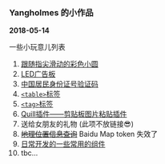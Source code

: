 ### Yangholmes 的小作品
**2018-05-14**

一些小玩意儿列表
1. <a target="_blank" href="../../../playground/canvas/canvas.html">跟随指尖滑动的彩色小圆</a>
2. <a target="_blank" href="../../../playground/flash-light/">LED广告板</a>
3. <a target="_blank" href="../../../playground/id-check/">中国居民身份证号验证码</a>
4. [`<table>`标签](https://github.com/Yangholmes/yang-components/tree/master/src/components/ex-table)
5. [`<tag>`标签](https://github.com/Yangholmes/yang-components/tree/master/src/components/ex-tag)
6. [Quill插件——剪贴板图片粘贴插件](https://github.com/Yangholmes/quill-yang-image-paste)
7. 送给女朋友的礼物 (此项不放链接😎)
8. ~~<a target="_blank" href="../../../playground/geo-analysis/">地理位置信息查询</a>~~ Baidu Map token 失效了
9. [日常开发的一些常用的组件](/playground/components/)
9. tbc...
